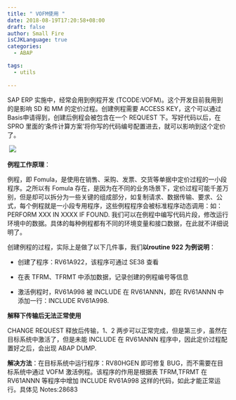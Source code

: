 ```yaml
---
title: " VOFM使用 "
date: 2018-08-19T17:20:58+08:00
draft: false
author: Small Fire
isCJKLanguage: true
categories: 
  - ABAP

tags: 
  - utils
 
---
```




SAP ERP 实施中，经常会用到例程开发 (TCODE:VOFM)。这个开发目前我用到的是影响 SD 和 MM 的定价过程。创建例程需要 ACCESS KEY，这个可以通过Basis申请得到，创建后例程会被包含在一个 REQUEST 下。写好代码以后，在 SPRO 里面的‘条件计算方案’将你写的代码编号配置进去，就可以影响到这个定价了。

​      ![](/images/ABAP/VOFM.png)

**例程工作原理**：

例程，即 Fomula，是使用在销售、采购、发票、交货等单据中定价过程的一小段程序。之所以有 Fomula 存在，是因为在不同的业务场景下，定价过程可能千差万别，但是却可以拆分为一些关键的组成部分，如复制请求、数据传输、要求、公式，每个例程就是一小段专用程序，这些例程程序会被标准程序动态调用：如：PERFORM XXX IN XXXX IF FOUND. 我们可以在例程中编写代码片段，修改运行环境中的数据。具体的每种例程都有不同的环境变量和接口数据，在此就不详细说明了。

创建例程的过程，实际上是做了以下几件事，我们**以routine 922 为例说明**：

- 创建了程序：RV61A922，该程序可通过 SE38 查看

- 在表 TFRM、TFRMT 中添加数据，记录创建的例程编号等信息

- 激活例程时，RV61A998 被 INCLUDE 在 RV61ANNN，即在 RV61ANNN 中添加一行：INCLUDE RV61A998.

**解释下传输后无法正常使用**

CHANGE REQUEST 释放后传输，1、2 两步可以正常完成，但是第三步，虽然在目标系统中激活了，但是未能 INCLUDE 在 RV61ANNN 程序中，因此定价过程配置好之后，会出现 ABAP DUMP.

**解决方法**：在目标系统中运行程序：RV80HGEN 即可修复 BUG，而不需要在目标系统中通过 VOFM 激活例程。该程序的作用是根据表 TFRM,TFRMT 在 RV61ANNN 等程序中增加 INCLUDE RV61A998 这样的代码，如此才能正常运行。具体见 Notes:28683

